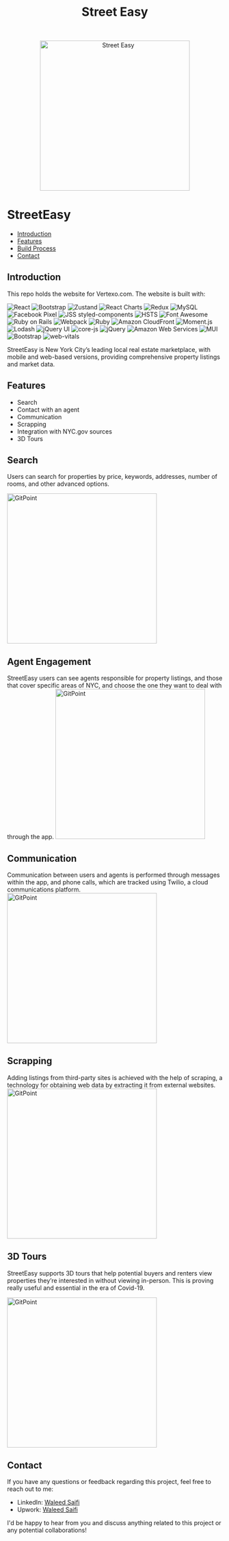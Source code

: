 
<h1 align="center"> Street Easy </h1> <br>
<p align="center">
  <a href="https://gitpoint.co/">
   <img alt="Street Easy" title="Gamitar" src="https://encrypted-tbn0.gstatic.com/images?q=tbn:ANd9GcQIlOSDTWg1j76ymnRYNHIAD0pL98uwLnazHEIeJXMu4p_C98EQXiIKnO9stusJ5-nqyQU&usqp=CAU" width="350px" >
  </a>
</p>



# StreetEasy



- [Introduction](#introduction)
- [Features](#features)
- [Build Process](#build-process)
- [Contact](#contact)








## Introduction

This repo holds the website for Vertexo.com. The website is built with:

![React](https://img.shields.io/badge/React-17.x-blue)
![Bootstrap](https://img.shields.io/badge/Bootstrap-4.5.3-blueviolet)
![Zustand](https://img.shields.io/badge/Zustand-3.4.2-orange)
![React Charts](https://img.shields.io/badge/React%20Charts-3.x-green)
![Redux](https://img.shields.io/badge/Redux-4.x-764ABC)
![MySQL](https://img.shields.io/badge/MySQL-8.x-yellow)
![Facebook Pixel](https://img.shields.io/badge/Facebook%20Pixel-2.9.138-blue)
![JSS styled-components](https://img.shields.io/badge/JSS%20styled--components-5.2.1-red)
![HSTS](https://img.shields.io/badge/HSTS-secure-brightgreen)
![Font Awesome](https://img.shields.io/badge/Font%20Awesome-4.7.0-orange)
![Ruby on Rails](https://img.shields.io/badge/Ruby%20on%20Rails-5.2-red)
![Webpack](https://img.shields.io/badge/Webpack-5.65.0-blue)
![Ruby](https://img.shields.io/badge/Ruby-3.1.0-red)
![Amazon CloudFront](https://img.shields.io/badge/Amazon%20CloudFront-fast-yellow)
![Moment.js](https://img.shields.io/badge/Moment.js-2.29.1-green)
![Lodash](https://img.shields.io/badge/Lodash-4.17.21-blue)
![jQuery UI](https://img.shields.io/badge/jQuery%20UI-1.12.4-blue)
![core-js](https://img.shields.io/badge/core--js-3.18.3-yellow)
![jQuery](https://img.shields.io/badge/jQuery-3.6.0-blue)
![Amazon Web Services](https://img.shields.io/badge/Amazon%20Web%20Services-%20%E2%9C%94-yellow)
![MUI](https://img.shields.io/badge/MUI-5.0.5-blue)
![Bootstrap](https://img.shields.io/badge/Bootstrap-3.3.4-blueviolet)
![web-vitals](https://img.shields.io/badge/web--vitals-1.1.2-blue)







StreetEasy is New York City’s leading local real estate marketplace, with mobile and web-based versions, providing comprehensive property listings and market data.

## Features

- Search
- Contact with an agent
- Communication
- Scrapping
- Integration with NYC.gov sources
- 3D Tours



## Search

Users can search for properties by price, keywords, addresses, number of rooms, and other advanced options.

 <img alt="GitPoint" title="GitPoint" src="https://www.datocms-assets.com/94322/1690446155-credit-handling.png" width="350px" >



## Agent Engagement

StreetEasy users can see agents responsible for property listings, and those that cover specific areas of NYC, and choose the one they want to deal with through the app.
 <img alt="GitPoint" title="GitPoint" src="https://www.datocms-assets.com/94322/1690446160-game-scheduling.png" width="350px" >


## Communication

Communication between users and agents is performed through messages within the app, and phone calls, which are tracked using Twilio, a cloud communications platform.
 <img alt="GitPoint" title="GitPoint" src="https://www.datocms-assets.com/94322/1690446148-admin-panel.png" width="350px" >


## Scrapping

Adding listings from third-party sites is achieved with the help of scraping, a technology for obtaining web data by extracting it from external websites.
 <img alt="GitPoint" title="GitPoint" src="https://www.datocms-assets.com/94322/1690446164-profile-management.png" width="350px" >

## 3D Tours

StreetEasy supports 3D tours that help potential buyers and renters view properties they’re interested in without viewing in-person. This is proving really useful and essential in the era of Covid-19.


<img alt="GitPoint" title="GitPoint" src="https://www.datocms-assets.com/94322/1690446164-profile-management.png" width="350px" >



## Contact

If you have any questions or feedback regarding this project, feel free to reach out to me:

- LinkedIn: [Waleed Saifi](https://www.linkedin.com/in/javascript-web-developer/)
- Upwork: [Waleed Saifi](https://www.upwork.com/freelancers/waleedsaifi0890)


I'd be happy to hear from you and discuss anything related to this project or any potential collaborations!


